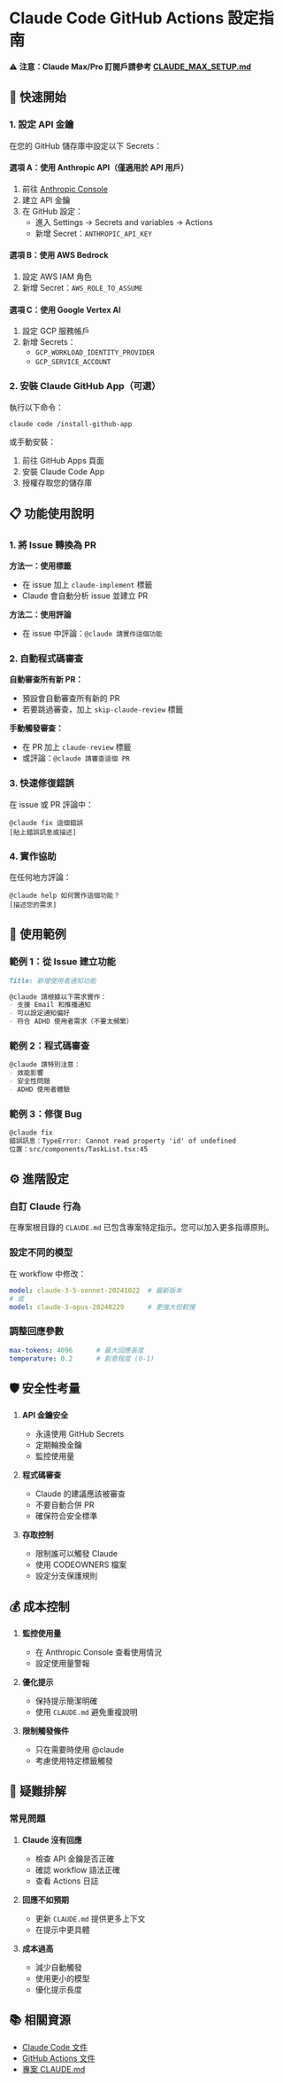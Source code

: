 # Claude Code GitHub Actions 設定指南

⚠️ **注意：Claude Max/Pro 訂閱戶請參考 [CLAUDE_MAX_SETUP.md](./CLAUDE_MAX_SETUP.md)**

## 🚀 快速開始

### 1. 設定 API 金鑰

在您的 GitHub 儲存庫中設定以下 Secrets：

#### 選項 A：使用 Anthropic API（僅適用於 API 用戶）
1. 前往 [Anthropic Console](https://console.anthropic.com/)
2. 建立 API 金鑰
3. 在 GitHub 設定：
   - 進入 Settings → Secrets and variables → Actions
   - 新增 Secret：`ANTHROPIC_API_KEY`

#### 選項 B：使用 AWS Bedrock
1. 設定 AWS IAM 角色
2. 新增 Secret：`AWS_ROLE_TO_ASSUME`

#### 選項 C：使用 Google Vertex AI
1. 設定 GCP 服務帳戶
2. 新增 Secrets：
   - `GCP_WORKLOAD_IDENTITY_PROVIDER`
   - `GCP_SERVICE_ACCOUNT`

### 2. 安裝 Claude GitHub App（可選）

執行以下命令：
```bash
claude code /install-github-app
```

或手動安裝：
1. 前往 GitHub Apps 頁面
2. 安裝 Claude Code App
3. 授權存取您的儲存庫

## 📋 功能使用說明

### 1. 將 Issue 轉換為 PR

**方法一：使用標籤**
- 在 issue 加上 `claude-implement` 標籤
- Claude 會自動分析 issue 並建立 PR

**方法二：使用評論**
- 在 issue 中評論：`@claude 請實作這個功能`

### 2. 自動程式碼審查

**自動審查所有新 PR：**
- 預設會自動審查所有新的 PR
- 若要跳過審查，加上 `skip-claude-review` 標籤

**手動觸發審查：**
- 在 PR 加上 `claude-review` 標籤
- 或評論：`@claude 請審查這個 PR`

### 3. 快速修復錯誤

在 issue 或 PR 評論中：
```
@claude fix 這個錯誤
[貼上錯誤訊息或描述]
```

### 4. 實作協助

在任何地方評論：
```
@claude help 如何實作這個功能？
[描述您的需求]
```

## 🎯 使用範例

### 範例 1：從 Issue 建立功能
```markdown
Title: 新增使用者通知功能

@claude 請根據以下需求實作：
- 支援 Email 和推播通知
- 可以設定通知偏好
- 符合 ADHD 使用者需求（不要太頻繁）
```

### 範例 2：程式碼審查
```markdown
@claude 請特別注意：
- 效能影響
- 安全性問題
- ADHD 使用者體驗
```

### 範例 3：修復 Bug
```markdown
@claude fix
錯誤訊息：TypeError: Cannot read property 'id' of undefined
位置：src/components/TaskList.tsx:45
```

## ⚙️ 進階設定

### 自訂 Claude 行為

在專案根目錄的 `CLAUDE.md` 已包含專案特定指示。您可以加入更多指導原則。

### 設定不同的模型

在 workflow 中修改：
```yaml
model: claude-3-5-sonnet-20241022  # 最新版本
# 或
model: claude-3-opus-20240229      # 更強大但較慢
```

### 調整回應參數

```yaml
max-tokens: 4096      # 最大回應長度
temperature: 0.2      # 創意程度 (0-1)
```

## 🛡️ 安全性考量

1. **API 金鑰安全**
   - 永遠使用 GitHub Secrets
   - 定期輪換金鑰
   - 監控使用量

2. **程式碼審查**
   - Claude 的建議應該被審查
   - 不要自動合併 PR
   - 確保符合安全標準

3. **存取控制**
   - 限制誰可以觸發 Claude
   - 使用 CODEOWNERS 檔案
   - 設定分支保護規則

## 💰 成本控制

1. **監控使用量**
   - 在 Anthropic Console 查看使用情況
   - 設定使用量警報

2. **優化提示**
   - 保持提示簡潔明確
   - 使用 `CLAUDE.md` 避免重複說明

3. **限制觸發條件**
   - 只在需要時使用 @claude
   - 考慮使用特定標籤觸發

## 🐛 疑難排解

### 常見問題

1. **Claude 沒有回應**
   - 檢查 API 金鑰是否正確
   - 確認 workflow 語法正確
   - 查看 Actions 日誌

2. **回應不如預期**
   - 更新 `CLAUDE.md` 提供更多上下文
   - 在提示中更具體

3. **成本過高**
   - 減少自動觸發
   - 使用更小的模型
   - 優化提示長度

## 📚 相關資源

- [Claude Code 文件](https://docs.anthropic.com/en/docs/claude-code)
- [GitHub Actions 文件](https://docs.github.com/en/actions)
- [專案 CLAUDE.md](./CLAUDE.md)